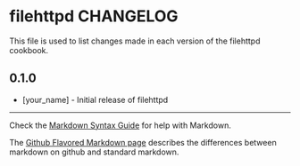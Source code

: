 # filehttpd CHANGELOG

This file is used to list changes made in each version of the filehttpd cookbook.

## 0.1.0
- [your_name] - Initial release of filehttpd

- - -
Check the [Markdown Syntax Guide](http://daringfireball.net/projects/markdown/syntax) for help with Markdown.

The [Github Flavored Markdown page](http://github.github.com/github-flavored-markdown/) describes the differences between markdown on github and standard markdown.
